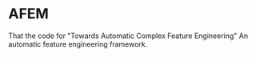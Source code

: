# AFEM
That the code for "Towards Automatic Complex Feature Engineering"
An automatic feature engineering framework.

